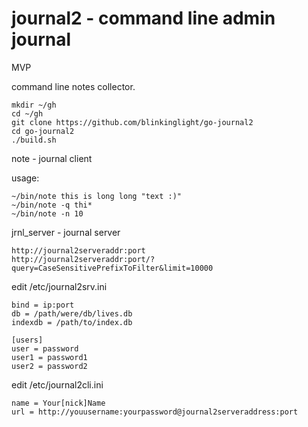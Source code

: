 # journal2 - command line admin journal

MVP

command line notes collector.

```
mkdir ~/gh
cd ~/gh
git clone https://github.com/blinkinglight/go-journal2
cd go-journal2
./build.sh
```

note - journal client

usage:
```
~/bin/note this is long long "text :)"
~/bin/note -q thi*
~/bin/note -n 10
```

jrnl_server - journal server

```
http://journal2serveraddr:port
http://journal2serveraddr:port/?query=CaseSensitivePrefixToFilter&limit=10000
```

edit /etc/journal2srv.ini 

```
bind = ip:port
db = /path/were/db/lives.db
indexdb = /path/to/index.db

[users]
user = password 
user1 = password1
user2 = password2
```

edit /etc/journal2cli.ini

```
name = Your[nick]Name
url = http://youusername:yourpassword@journal2serveraddress:port
```
